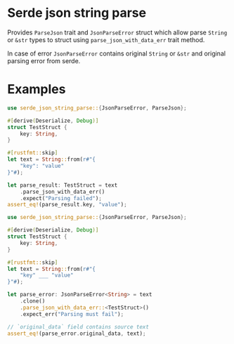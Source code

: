 # Serde json string parse

Provides `ParseJson` trait and `JsonParseError` struct which allow parse `String` or `&str` types to struct using `parse_json_with_data_err` trait method.

In case of error `JsonParseError` contains original `String` or `&str` and original parsing error from serde.

# Examples

```rust
use serde_json_string_parse::{JsonParseError, ParseJson};

#[derive(Deserialize, Debug)]
struct TestStruct {
    key: String,
}

#[rustfmt::skip]
let text = String::from(r#"{
    "key": "value"
}"#);

let parse_result: TestStruct = text
    .parse_json_with_data_err()
    .expect("Parsing failed");
assert_eq!(parse_result.key, "value");
```

```rust
use serde_json_string_parse::{JsonParseError, ParseJson};

#[derive(Deserialize, Debug)]
struct TestStruct {
    key: String,
}

#[rustfmt::skip]
let text = String::from(r#"{
    "key" ___ "value"
}"#);

let parse_error: JsonParseError<String> = text
    .clone()
    .parse_json_with_data_err::<TestStruct>()
    .expect_err("Parsing must fail");

// `original_data` field contains source text
assert_eq!(parse_error.original_data, text);
```